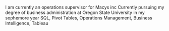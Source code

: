 I am currently an operations supervisor for Macys inc
Currently pursuing my degree of business administration at Oregon State University in my sophemore year
SQL, Pivot Tables, Operations Management, Business Intelligence, Tableau
